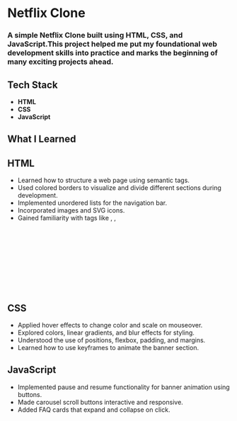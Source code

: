 #  Netflix Clone

### A simple Netflix Clone built using HTML, CSS, and JavaScript.This project helped me put my foundational web development skills into practice and marks the beginning of many exciting projects ahead.

## Tech Stack
- **HTML**
- **CSS**
- **JavaScript**

## What I Learned
## HTML
- Learned how to structure a web page using semantic tags.
- Used colored borders to visualize and divide different sections during development.
- Implemented unordered lists for the navigation bar.
- Incorporated images and SVG icons.
- Gained familiarity with tags like <span>, <img>, <svg>, button, and input.

## CSS
- Applied hover effects to change color and scale on mouseover.
- Explored colors, linear gradients, and blur effects for styling.
- Understood the use of positions, flexbox, padding, and margins.
- Learned how to use keyframes to animate the banner section.

## JavaScript
- Implemented pause and resume functionality for banner animation using buttons.
- Made carousel scroll buttons interactive and responsive.
- Added FAQ cards that expand and collapse on click.

